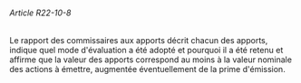 ###### Article R22-10-8

Le rapport des commissaires aux apports décrit chacun des apports, indique quel mode d'évaluation a été adopté et pourquoi il a été retenu et affirme que la valeur des apports correspond au moins à la valeur nominale des actions à émettre, augmentée éventuellement de la prime d'émission.

